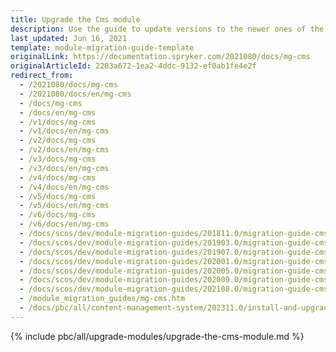 ```yaml
---
title: Upgrade the Cms module
description: Use the guide to update versions to the newer ones of the CMS module.
last_updated: Jun 16, 2021
template: module-migration-guide-template
originalLink: https://documentation.spryker.com/2021080/docs/mg-cms
originalArticleId: 2283a672-1ea2-4ddc-9132-ef0ab1fe4e2f
redirect_from:
  - /2021080/docs/mg-cms
  - /2021080/docs/en/mg-cms
  - /docs/mg-cms
  - /docs/en/mg-cms
  - /v1/docs/mg-cms
  - /v1/docs/en/mg-cms
  - /v2/docs/mg-cms
  - /v2/docs/en/mg-cms
  - /v3/docs/mg-cms
  - /v3/docs/en/mg-cms
  - /v4/docs/mg-cms
  - /v4/docs/en/mg-cms
  - /v5/docs/mg-cms
  - /v5/docs/en/mg-cms
  - /v6/docs/mg-cms
  - /v6/docs/en/mg-cms
  - /docs/scos/dev/module-migration-guides/201811.0/migration-guide-cms.html
  - /docs/scos/dev/module-migration-guides/201903.0/migration-guide-cms.html
  - /docs/scos/dev/module-migration-guides/201907.0/migration-guide-cms.html
  - /docs/scos/dev/module-migration-guides/202001.0/migration-guide-cms.html
  - /docs/scos/dev/module-migration-guides/202005.0/migration-guide-cms.html
  - /docs/scos/dev/module-migration-guides/202009.0/migration-guide-cms.html
  - /docs/scos/dev/module-migration-guides/202108.0/migration-guide-cms.html
  - /module_migration_guides/mg-cms.htm
  - /docs/pbc/all/content-management-system/202311.0/install-and-upgrade/upgrade-modules/upgrade-the-cms-module.html
---
```

{% include pbc/all/upgrade-modules/upgrade-the-cms-module.md %} <!-- To edit, see /_includes/pbc/all/upgrade-modules/upgrade-the-cms-module.md -->
